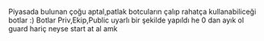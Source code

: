 Piyasada bulunan çoğu aptal,patlak botcuların çalıp rahatça kullanabiliceği botlar :)
Botlar Priv,Ekip,Public uyarlı bir şekilde yapıldı he 0 dan ayık ol guard hariç neyse start at al amk
